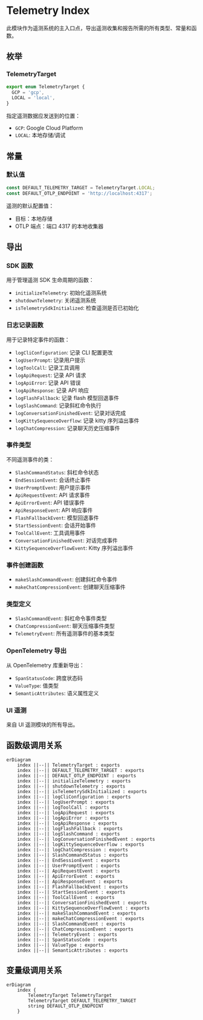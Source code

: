 # Telemetry Index

此模块作为遥测系统的主入口点，导出遥测收集和报告所需的所有类型、常量和函数。

## 枚举

### TelemetryTarget
```ts
export enum TelemetryTarget {
  GCP = 'gcp',
  LOCAL = 'local',
}
```
指定遥测数据应发送到的位置：
- `GCP`: Google Cloud Platform
- `LOCAL`: 本地存储/调试

## 常量

### 默认值
```ts
const DEFAULT_TELEMETRY_TARGET = TelemetryTarget.LOCAL;
const DEFAULT_OTLP_ENDPOINT = 'http://localhost:4317';
```
遥测的默认配置值：
- 目标：本地存储
- OTLP 端点：端口 4317 的本地收集器

## 导出

### SDK 函数
用于管理遥测 SDK 生命周期的函数：
- `initializeTelemetry`: 初始化遥测系统
- `shutdownTelemetry`: 关闭遥测系统
- `isTelemetrySdkInitialized`: 检查遥测是否已初始化

### 日志记录函数
用于记录特定事件的函数：
- `logCliConfiguration`: 记录 CLI 配置更改
- `logUserPrompt`: 记录用户提示
- `logToolCall`: 记录工具调用
- `logApiRequest`: 记录 API 请求
- `logApiError`: 记录 API 错误
- `logApiResponse`: 记录 API 响应
- `logFlashFallback`: 记录 flash 模型回退事件
- `logSlashCommand`: 记录斜杠命令执行
- `logConversationFinishedEvent`: 记录对话完成
- `logKittySequenceOverflow`: 记录 kitty 序列溢出事件
- `logChatCompression`: 记录聊天历史压缩事件

### 事件类型
不同遥测事件的类：
- `SlashCommandStatus`: 斜杠命令状态
- `EndSessionEvent`: 会话终止事件
- `UserPromptEvent`: 用户提示事件
- `ApiRequestEvent`: API 请求事件
- `ApiErrorEvent`: API 错误事件
- `ApiResponseEvent`: API 响应事件
- `FlashFallbackEvent`: 模型回退事件
- `StartSessionEvent`: 会话开始事件
- `ToolCallEvent`: 工具调用事件
- `ConversationFinishedEvent`: 对话完成事件
- `KittySequenceOverflowEvent`: Kitty 序列溢出事件

### 事件创建函数
- `makeSlashCommandEvent`: 创建斜杠命令事件
- `makeChatCompressionEvent`: 创建聊天压缩事件

### 类型定义
- `SlashCommandEvent`: 斜杠命令事件类型
- `ChatCompressionEvent`: 聊天压缩事件类型
- `TelemetryEvent`: 所有遥测事件的基本类型

### OpenTelemetry 导出
从 OpenTelemetry 库重新导出：
- `SpanStatusCode`: 跨度状态码
- `ValueType`: 值类型
- `SemanticAttributes`: 语义属性定义

### UI 遥测
来自 UI 遥测模块的所有导出。

## 函数级调用关系

```mermaid
erDiagram
    index ||--|| TelemetryTarget : exports
    index ||--|| DEFAULT_TELEMETRY_TARGET : exports
    index ||--|| DEFAULT_OTLP_ENDPOINT : exports
    index ||--|| initializeTelemetry : exports
    index ||--|| shutdownTelemetry : exports
    index ||--|| isTelemetrySdkInitialized : exports
    index ||--|| logCliConfiguration : exports
    index ||--|| logUserPrompt : exports
    index ||--|| logToolCall : exports
    index ||--|| logApiRequest : exports
    index ||--|| logApiError : exports
    index ||--|| logApiResponse : exports
    index ||--|| logFlashFallback : exports
    index ||--|| logSlashCommand : exports
    index ||--|| logConversationFinishedEvent : exports
    index ||--|| logKittySequenceOverflow : exports
    index ||--|| logChatCompression : exports
    index ||--|| SlashCommandStatus : exports
    index ||--|| EndSessionEvent : exports
    index ||--|| UserPromptEvent : exports
    index ||--|| ApiRequestEvent : exports
    index ||--|| ApiErrorEvent : exports
    index ||--|| ApiResponseEvent : exports
    index ||--|| FlashFallbackEvent : exports
    index ||--|| StartSessionEvent : exports
    index ||--|| ToolCallEvent : exports
    index ||--|| ConversationFinishedEvent : exports
    index ||--|| KittySequenceOverflowEvent : exports
    index ||--|| makeSlashCommandEvent : exports
    index ||--|| makeChatCompressionEvent : exports
    index ||--|| SlashCommandEvent : exports
    index ||--|| ChatCompressionEvent : exports
    index ||--|| TelemetryEvent : exports
    index ||--|| SpanStatusCode : exports
    index ||--|| ValueType : exports
    index ||--|| SemanticAttributes : exports
```

## 变量级调用关系

```mermaid
erDiagram
    index {
        TelemetryTarget TelemetryTarget
        TelemetryTarget DEFAULT_TELEMETRY_TARGET
        string DEFAULT_OTLP_ENDPOINT
    }
```